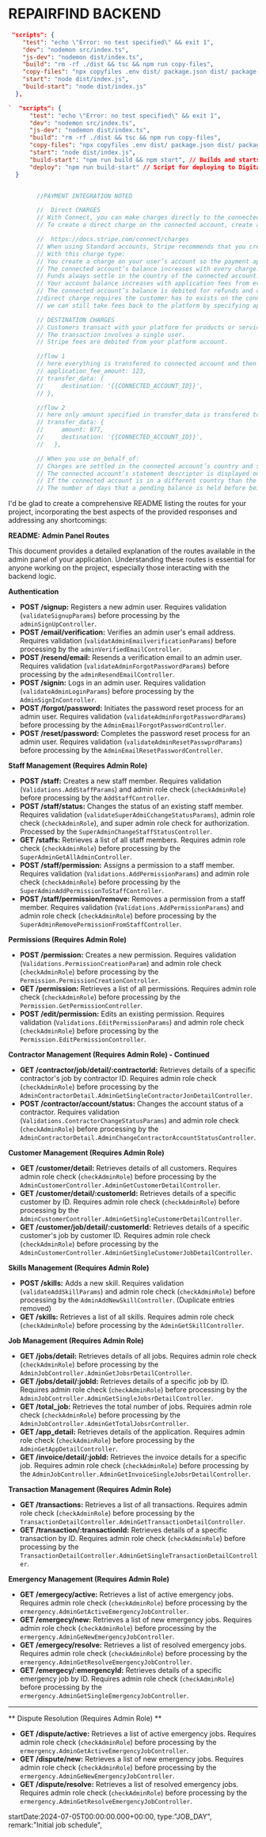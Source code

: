# REPAIRFIND BACKEND


``` json
 "scripts": {
    "test": "echo \"Error: no test specified\" && exit 1",
    "dev": "nodemon src/index.ts",
    "js-dev": "nodemon dist/index.ts",
    "build": "rm -rf ./dist && tsc && npm run copy-files",
    "copy-files": "npx copyfiles .env dist/ package.json dist/ package-lock.json dist/ ecosystem.config.js dist/ command.js dist/",
    "start": "node dist/index.js",
    "build-start": "node dist/index.js"
  },
  ```

  ```json
`  "scripts": {
        "test": "echo \"Error: no test specified\" && exit 1",
        "dev": "nodemon src/index.ts",
        "js-dev": "nodemon dist/index.ts",
        "build": "rm -rf ./dist && tsc && npm run copy-files",
        "copy-files": "npx copyfiles .env dist/ package.json dist/ package-lock.json dist/ ecosystem.config.js dist/ command.js dist/",
        "start": "node dist/index.js",
        "build-start": "npm run build && npm start", // Builds and starts the application in production mode
        "deploy": "npm run build-start" // Script for deploying to DigitalOcean
    }
```



```js

        //PAYMENT INTEGRATION NOTED

        //  Direct CHARGES
        // With Connect, you can make charges directly to the connected account and take fees in the process.
        // To create a direct charge on the connected account, create a PaymentIntent object and add the Stripe-Account header with a value of the connected account ID:

        //  https://docs.stripe.com/connect/charges
        // When using Standard accounts, Stripe recommends that you create direct charges. Though uncommon, there are times when it’s appropriate to use direct charges on Express or Custom accounts.
        // With this charge type:
        // You create a charge on your user’s account so the payment appears as a charge on the connected account, not in your account balance.
        // The connected account’s balance increases with every charge.
        // Funds always settle in the country of the connected account.
        // Your account balance increases with application fees from every charge.
        // The connected account’s balance is debited for refunds and chargebacks.
        //direct charge requires the customer has to exists on the connected account platform -- consider cloning https://docs.stripe.com/connect/cloning-customers-across-accounts
        // we can still take fees back to the platform by specifying application_fee_amount: 123,

        // DESTINATION CHARGES
        // Customers transact with your platform for products or services provided by your connected account.
        // The transaction involves a single user.
        // Stripe fees are debited from your platform account.

        //flow 1
        // here everything is transfered to connected account and then application_fee_amount is wired back to platform
        // application_fee_amount: 123,
        // transfer_data: {
        //     destination: '{{CONNECTED_ACCOUNT_ID}}',
        // },

        //flow 2
        // here only amount specified in transfer_data is transfered to connected account
        // transfer_data: {
        //     amount: 877,
        //     destination: '{{CONNECTED_ACCOUNT_ID}}',
        //   },

        // When you use on_behalf_of:
        // Charges are settled in the connected account’s country and settlement currency.
        // The connected account’s statement descriptor is displayed on the customer’s credit card statement.
        // If the connected account is in a different country than the platform, the connected account’s address and phone number are displayed on the customer’s credit card statement.
        // The number of days that a pending balance is held before being paid out depends on the delay_days setting on the connected account.


```


I'd be glad to create a comprehensive README listing the routes for your project, incorporating the best aspects of the provided responses and addressing any shortcomings:

**README: Admin Panel Routes**

This document provides a detailed explanation of the routes available in the admin panel of your application. Understanding these routes is essential for anyone working on the project, especially those interacting with the backend logic.

**Authentication**

* **POST /signup:** Registers a new admin user. Requires validation (`validateSignupParams`) before processing by the `adminSignUpController`.
* **POST /email/verification:** Verifies an admin user's email address. Requires validation (`validatAdminEmailverificationParams`) before processing by the `adminVerifiedEmailController`.
* **POST /resend/email:** Resends a verification email to an admin user. Requires validation (`validateAdminForgotPasswordParams`) before processing by the `adminResendEmailController`.
* **POST /signin:** Logs in an admin user. Requires validation (`validateAdminLoginParams`) before processing by the `AdminSignInController`.
* **POST /forgot/password:** Initiates the password reset process for an admin user. Requires validation (`validateAdminForgotPasswordParams`) before processing by the `AdminEmailForgotPasswordController`.
* **POST /reset/password:** Completes the password reset process for an admin user. Requires validation (`validateAdminResetPasswprdParams`) before processing by the `AdminEmailResetPasswordController`.

**Staff Management (Requires Admin Role)**

* **POST /staff:** Creates a new staff member. Requires validation (`Validations.AddStaffParams`) and admin role check (`checkAdminRole`) before processing by the `AddStaffController`.
* **POST /staff/status:** Changes the status of an existing staff member. Requires validation (`validateSuperAdmiCchangeStatusParams`), admin role check (`checkAdminRole`), and super admin role check for authorization. Processed by the `SuperAdminChangeStaffStatusController`.
* **GET /staffs:** Retrieves a list of all staff members. Requires admin role check (`checkAdminRole`) before processing by the `SuperAdminGetAllAdminController`.
* **POST /staff/permission:** Assigns a permission to a staff member. Requires validation (`Validations.AddPermissionParams`) and admin role check (`checkAdminRole`) before processing by the `SuperAdminAddPermissionToStaffController`.
* **POST /staff/permission/remove:** Removes a permission from a staff member. Requires validation (`Validations.AddPermissionParams`) and admin role check (`checkAdminRole`) before processing by the `SuperAdminRemovePermissionFromStaffController`.

**Permissions (Requires Admin Role)**

* **POST /permission:** Creates a new permission. Requires validation (`Validations.PermissionCreationParam`) and admin role check (`checkAdminRole`) before processing by the `Permission.PermissionCreationController`.
* **GET /permission:** Retrieves a list of all permissions. Requires admin role check (`checkAdminRole`) before processing by the `Permission.GetPermissionController`.
* **POST /edit/permission:** Edits an existing permission. Requires validation (`Validations.EditPermissionParams`) and admin role check (`checkAdminRole`) before processing by the `Permission.EditPermissionController`.

**Contractor Management (Requires Admin Role) - Continued**

* **GET /contractor/job/detail/:contractorId:** Retrieves details of a specific contractor's job by contractor ID. Requires admin role check (`checkAdminRole`) before processing by the `AdminContractorDetail.AdminGetSingleContractorJonDetailController`.
* **POST /contractor/account/status:** Changes the account status of a contractor. Requires validation (`Validations.ContractorChangeStatusParams`) and admin role check (`checkAdminRole`) before processing by the `AdminContractorDetail.AdminChangeContractorAccountStatusController`.

**Customer Management (Requires Admin Role)**

* **GET /customer/detail:** Retrieves details of all customers. Requires admin role check (`checkAdminRole`) before processing by the `AdminCustomerController.AdminGetCustomerDetailController`.
* **GET /customer/detail/:customerId:** Retrieves details of a specific customer by ID. Requires admin role check (`checkAdminRole`) before processing by the `AdminCustomerController.AdminGetSingleCustomerDetailController`.
* **GET /customer/job/detail/:customerId:** Retrieves details of a specific customer's job by customer ID. Requires admin role check (`checkAdminRole`) before processing by the `AdminCustomerController.AdminGetSingleCustomerJobDetailController`.

**Skills Management (Requires Admin Role)**

* **POST /skills:** Adds a new skill. Requires validation (`validateAddSkillParams`) and admin role check (`checkAdminRole`) before processing by the `AdminAddNewSkillController`. (Duplicate entries removed)
* **GET /skills:** Retrieves a list of all skills. Requires admin role check (`checkAdminRole`) before processing by the `AdminGetSkillController`.

**Job Management (Requires Admin Role)**

* **GET /jobs/detail:** Retrieves details of all jobs. Requires admin role check (`checkAdminRole`) before processing by the `AdminJobController.AdminGetJobsrDetailController`.
* **GET /jobs/detail/:jobId:** Retrieves details of a specific job by ID. Requires admin role check (`checkAdminRole`) before processing by the `AdminJobController.AdminGetSingleJobsrDetailController`.
* **GET /total_job:** Retrieves the total number of jobs. Requires admin role check (`checkAdminRole`) before processing by the `AdminJobController.AdminGetTotalJobsrController`.
* **GET /app_detail:** Retrieves details of the application. Requires admin role check (`checkAdminRole`) before processing by the `AdminGetAppDetailController`.
* **GET /invoice/detail/:jobId:** Retrieves the invoice details for a specific job. Requires admin role check (`checkAdminRole`) before processing by the `AdminJobController.AdminGetInvoiceSingleJobsrDetailController`.

**Transaction Management (Requires Admin Role)**

* **GET /transactions:** Retrieves a list of all transactions. Requires admin role check (`checkAdminRole`) before processing by the `TransactionDetailController.AdminGetTransactionDetailController`.
* **GET /transaction/:transactionId:** Retrieves details of a specific transaction by ID. Requires admin role check (`checkAdminRole`) before processing by the `TransactionDetailController.AdminGetSingleTransactionDetailController`.

**Emergency Management (Requires Admin Role)**

* **GET /emergecy/active:** Retrieves a list of active emergency jobs. Requires admin role check (`checkAdminRole`) before processing by the `ermergency.AdminGetActiveEmergencyJobController`.
* **GET /emergecy/new:** Retrieves a list of new emergency jobs. Requires admin role check (`checkAdminRole`) before processing by the `ermergency.AdminGeNewEmergencyJobController`.
* **GET /emergecy/resolve:** Retrieves a list of resolved emergency jobs. Requires admin role check (`checkAdminRole`) before processing by the `ermergency.AdminGetResolveEmergencyJobController`.
* **GET /emergecy/:emergencyId:** Retrieves details of a specific emergency job by ID. Requires admin role check (`checkAdminRole`) before processing by the `ermergency.AdminGetSingleEmergencyJobController`.
* **

** Dispute Resolution (Requires Admin Role) **
* **GET /dispute/active:** Retrieves a list of active emergency jobs. Requires admin role check (`checkAdminRole`) before processing by the `ermergency.AdminGetActiveEmergencyJobController`.
* **GET /dispute/new:** Retrieves a list of new emergency jobs. Requires admin role check (`checkAdminRole`) before processing by the `ermergency.AdminGeNewEmergencyJobController`.
* **GET /dispute/resolve:** Retrieves a list of resolved emergency jobs. Requires admin role check (`checkAdminRole`) before processing by the `ermergency.AdminGetResolveEmergencyJobController`.




startDate:2024-07-05T00:00:00.000+00:00,
type:"JOB_DAY",
remark:"Initial job schedule",